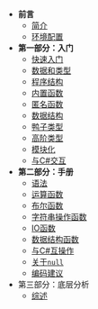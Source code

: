 <!-- docs/_sidebar.md -->

* **前言**
  * [简介](/)
  * [环境配置](zh_cn/1/env)
* **第一部分：入门**
  * [快速入门](zh_cn/1/01-quick-start)
  * [数据和类型](zh_cn/1/02-data&type)
  * [程序结构](zh_cn/1/03-structure)
  * [内置函数](zh_cn/1/04-sharp-func)
  * [匿名函数](zh_cn/1/05-func)
  * [数据结构](zh_cn/1/06-container)
  * [鸭子类型](zh_cn/1/07-duck-type)
  * [高阶类型](zh_cn/1/08-func-type)
  * [模块化](zh_cn/1/09-module)
  * [与C#交互](zh_cn/1/10-with-csharp)
* **第二部分：手册**
  * [语法](zh_cn/2/syntax)
  * [运算函数](zh_cn/2/func-Num)
  * [布尔函数](zh_cn/2/func-Bool)
  * [字符串操作函数](zh_cn/2/func-string)
  * [IO函数](zh_cn/2/func-IO)
  * [数据结构函数](zh_cn/2/func-Container)
  * [与C#互操作](zh_cn/2/with-csharp)
  * [关于`null`](zh_cn/2/about-null)
  * [编码建议](zh_cn/2/advice)
* 第三部分：底层分析
  * [综述](zh_cn/3/kula-engine)